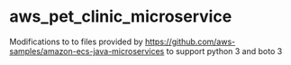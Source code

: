 # aws_pet_clinic_microservice
Modifications to to files provided by https://github.com/aws-samples/amazon-ecs-java-microservices to support python 3 and boto 3
